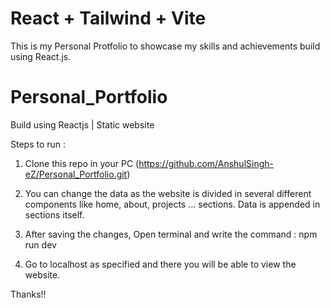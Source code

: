 # React + Tailwind + Vite

This is my Personal Protfolio to showcase my skills and achievements build using React.js.

# Personal_Portfolio
Build using Reactjs | Static website

Steps to run : 

1) Clone this repo in your PC (https://github.com/AnshulSingh-eZ/Personal_Portfolio.git)
2) You can change the data as the website is divided in several different components like home, about, projects ... sections. Data is appended in sections itself.
3) After saving the changes, Open terminal and write the command : 
npm run dev

4) Go to localhost as specified and there you will be able to view the website.

Thanks!!

